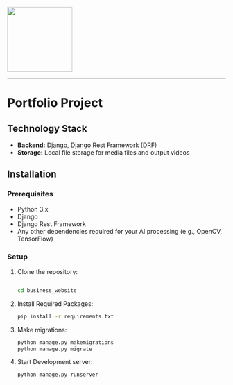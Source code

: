 <p>
  <a href="https://exarth.com/">
  <img src="https://exarth.com/static/exarth/theme/logo-red-1000.svg" height="150">
  </a>
</p>
<hr>

# Portfolio Project

## Technology Stack

- **Backend:** Django, Django Rest Framework (DRF)
- **Storage:** Local file storage for media files and output videos

## Installation

### Prerequisites

- Python 3.x
- Django
- Django Rest Framework
- Any other dependencies required for your AI processing (e.g., OpenCV, TensorFlow)

### Setup

1. Clone the repository:
   ```bash

   cd business_website

2. Install Required Packages:
   ```bash
   pip install -r requirements.txt

3. Make migrations:
   ```bash
   python manage.py makemigrations
   python manage.py migrate

4. Start Development server:
   ```bash
   python manage.py runserver

